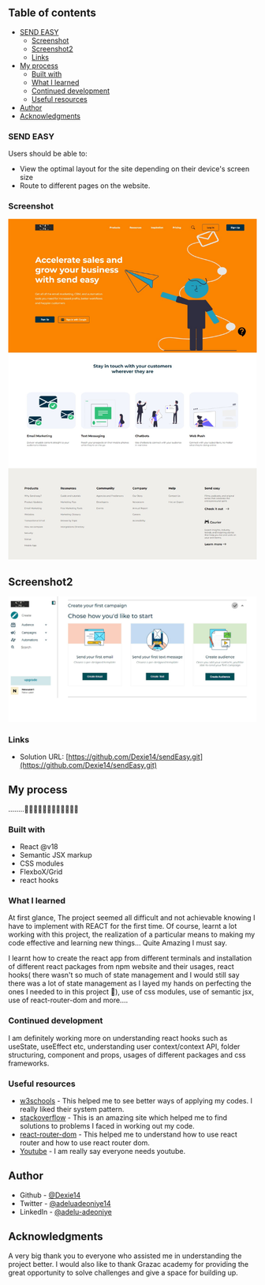 ## Table of contents

- [SEND EASY](#SENDEASY)
  - [Screenshot](#screenshot)
  - [Screenshot2](#screenshot2)
  - [Links](#links)
- [My process](#my-process)
  - [Built with](#built-with)
  - [What I learned](#what-i-learned)
  - [Continued development](#continued-development)
  - [Useful resources](#useful-resources)
- [Author](#author)
- [Acknowledgments](#acknowledgments)


### SEND EASY

Users should be able to:

- View the optimal layout for the site depending on their device's screen size
- Route to different pages on the website.

### Screenshot

![](./src/Images/Screenshots/sendEasyHomepage.png)

## Screenshot2
![](./src/Images/Screenshots/SendEasyDashboards.png)


### Links

- Solution URL: [https://github.com/Dexie14/sendEasy.git](https://github.com/Dexie14/sendEasy.git)

## My process

........🥶😱😰😢😔😓😴🤔🤗😊😋😎

### Built with

- React @v18
- Semantic JSX markup
- CSS modules
- FlexboX/Grid
- react hooks

### What I learned

At first glance, The project seemed all difficult and not achievable knowing I have to implement with REACT for the first time. Of course, learnt a lot working with this project, the realization of a particular means to making my code effective and learning new things... Quite Amazing I must say. 

I learnt how to create the react app from different terminals and installation of different react packages from npm website and their usages, react hooks( there wasn't so much of state management and I would still say there was a lot of state management as I layed my hands on perfecting the ones I needed to in this project 🤗), use of css modules, use of semantic jsx, use of react-router-dom and more....

### Continued development

I am definitely working more on understanding react hooks such as useState, useEffect etc, understanding user context/context API, folder structuring, component and props, usages of different packages and css frameworks. 

### Useful resources

- [w3schools](https://www.w3schools.com/) - This helped me to see better ways of applying my codes. I really liked their system pattern.
- [stackoverflow](https://stackoverflow.com/) - This is an amazing site which helped me to find solutions to problems I faced in working out my code.
- [react-router-dom](https://reactrouter.com/docs/en/v6/getting-started/overview) - This helped me to understand how to use react router and how to use react router dom.
- [Youtube](https://www.youtube.com/) - I am really say everyone needs youtube.

## Author

- Github - [@Dexie14](https://github.com/Dexie14)
- Twitter - [@adeluadeoniye14](https://www.twitter.com/adeluadeoniye14)
- LinkedIn - [@adelu-adeoniye](https://www.linkedin.com/in/adelu-adeoniye/)

## Acknowledgments

A very big thank you to everyone who assisted me in understanding the project better. I would also like to thank Grazac academy for providing the great opportunity to solve challenges and give a space for building up.
